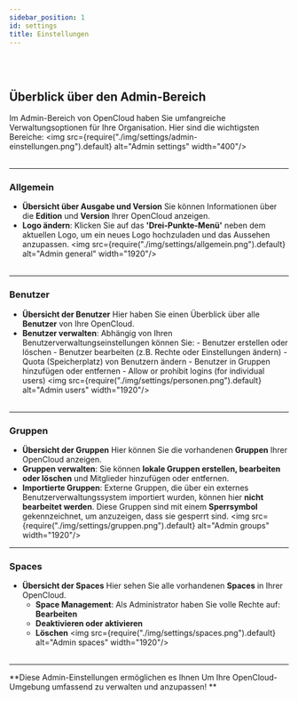 ```yaml
---
sidebar_position: 1
id: settings
title: Einstellungen
---
```

<br/><br/>

## Überblick über den Admin-Bereich 
Im Admin-Bereich von OpenCloud haben Sie umfangreiche Verwaltungsoptionen für Ihre Organisation. Hier sind die wichtigsten Bereiche: 
<img src={require("./img/settings/admin-einstellungen.png").default} alt="Admin settings" width="400"/>
<br/><br/>

---

### Allgemein 
- **Übersicht über Ausgabe und Version**
   Sie können Informationen über die **Edition** und **Version** Ihrer OpenCloud anzeigen. 
- **Logo ändern**: Klicken Sie auf das **'Drei-Punkte-Menü'** neben dem aktuellen Logo, um ein neues Logo hochzuladen und das Aussehen anzupassen. 
   <img src={require("./img/settings/allgemein.png").default} alt="Admin general" width="1920"/>
<br/><br/>

---

### Benutzer 
- **Übersicht der Benutzer**
   Hier haben Sie einen Überblick über alle **Benutzer** von Ihre OpenCloud. 
- **Benutzer verwalten**: 
   Abhängig von Ihren Benutzerverwaltungseinstellungen können Sie: - Benutzer erstellen oder löschen - Benutzer bearbeiten (z.B. Rechte oder Einstellungen ändern) - Quota (Speicherplatz) von Benutzern ändern - Benutzer in Gruppen hinzufügen oder entfernen - Allow or prohibit logins (for individual users) 
   <img src={require("./img/settings/personen.png").default} alt="Admin users" width="1920"/>
<br/><br/>

---

### Gruppen 
- **Übersicht der Gruppen**
   Hier können Sie die vorhandenen **Gruppen** Ihrer OpenCloud anzeigen. 
- **Gruppen verwalten**: 
   Sie können **lokale Gruppen erstellen, bearbeiten oder löschen** und Mitglieder hinzufügen oder entfernen. 
- **Importierte Gruppen**: Externe Gruppen, die über ein externes Benutzerverwaltungssystem importiert wurden, können hier **nicht bearbeitet werden**. Diese Gruppen sind mit einem **Sperrsymbol**        
   gekennzeichnet, um anzuzeigen, dass sie gesperrt sind. 
   <img src={require("./img/settings/gruppen.png").default} alt="Admin groups" width="1920"/>

---

### Spaces 
- **Übersicht der Spaces**
   Hier sehen Sie alle vorhandenen **Spaces** in Ihrer OpenCloud. 
   - **Space Management**: Als Administrator haben Sie volle Rechte auf: **Bearbeiten** 
   - **Deaktivieren oder aktivieren** 
   - **Löschen**
   <img src={require("./img/settings/spaces.png").default} alt="Admin spaces" width="1920"/>
<br/><br/>

---

**Diese Admin-Einstellungen ermöglichen es Ihnen Um Ihre OpenCloud-Umgebung umfassend zu verwalten und anzupassen! **